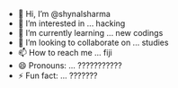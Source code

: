 - 👋 Hi, I’m @shynalsharma
- 👀 I’m interested in ... hacking
- 🌱 I’m currently learning ... new codings
- 💞️ I’m looking to collaborate on ... studies
- 📫 How to reach me ... fiji
- 😄 Pronouns: ... ???????????
- ⚡ Fun fact: ... ???????

<!---
shynalsharma/shynalsharma is a ✨ special ✨ repository because its `README.md` (this file) appears on your GitHub profile.
You can click the Preview link to take a look at your changes.
--->
